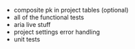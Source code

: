- composite pk in project tables (optional)
- all of the functional tests
- aria live stuff
- project settings error handling
- unit tests